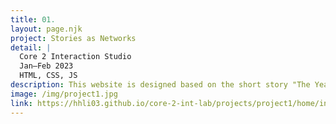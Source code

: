 ```yaml
---
title: 01.
layout: page.njk
project: Stories as Networks
detail: |
  Core 2 Interaction Studio
  Jan–Feb 2023
  HTML, CSS, JS
description: This website is designed based on the short story "The Year of Spaghetti" by Haruki Murakami. The story follows a person who cooks spaghetti daily for a year, finding distraction from personal struggles through this obsession. The website consists of 5 pages, each with a unique layout and composition that corresponds to the content of the respective chapter.
image: /img/project1.jpg
link: https://hhli03.github.io/core-2-int-lab/projects/project1/home/index.html
---
```

